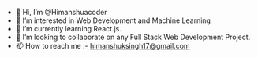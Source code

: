 - 👋 Hi, I’m @Himanshuacoder
- 👀 I’m interested in Web Development and Machine Learning
- 🌱 I’m currently learning React.js.
- 💞️ I’m looking to collaborate on any Full Stack Web Development Project.
- 📫 How to reach me :- himanshuksingh17@gmail.com             

<!---
Himanshuacoder/Himanshuacoder is a ✨ special ✨ repository because its `README.md` (this file) appears on your GitHub profile.
You can click the Preview link to take a look at your changes.
--->
